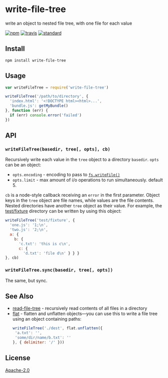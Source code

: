 # write-file-tree

write an object to nested file tree, with one file for each value

[![npm][npm-image]][npm-url]
[![travis][travis-image]][travis-url]
[![standard][standard-image]][standard-url]

[npm-image]: https://img.shields.io/npm/v/write-file-tree.svg?style=flat-square
[npm-url]: https://www.npmjs.com/package/write-file-tree
[travis-image]: https://img.shields.io/travis/goto-bus-stop/write-file-tree.svg?style=flat-square
[travis-url]: https://travis-ci.org/goto-bus-stop/write-file-tree
[standard-image]: https://img.shields.io/badge/code%20style-standard-brightgreen.svg?style=flat-square
[standard-url]: http://npm.im/standard

## Install

```
npm install write-file-tree
```

## Usage

```js
var writeFileTree = require('write-file-tree')

writeFileTree('/path/to/directory', {
  'index.html': '<!DOCTYPE html><html>...',
  'bundle.js': getMyBundle()
}, function (err) {
  if (err) console.error('failed')
})
```

## API

### `writeFileTree(basedir, tree[, opts], cb)`

Recursively write each value in the `tree` object to a directory `basedir`.
`opts` can be an object:

 - `opts.encoding` - encoding to pass to [`fs.writeFile()`](https://nodejs.org/api/fs.html#fs_fs_writefile_file_data_options_callback)
 - `opts.limit` - max amount of i/o operations to run simultaneously. default 5.

`cb` is a node-style callback receiving an `error` in the first parameter.
Object keys in the `tree` object are file names, while values are the file contents. Nested directories have another `tree` object as their value.
For example, the [test/fixture](./test/fixture) directory can be written by using this object:

```js
writeFileTree('test/fixture', {
  'one.js': '1;\n',
  'two.js': '2;\n',
  a: {
    b: {
      'c.txt': 'this is c\n',
      c: {
        'd.txt': 'file d\n' } } }
}, cb)
```

### `writeFileTree.sync(basedir, tree[, opts])`

The same, but sync.

## See Also

 * [read-file-tree](https://github.com/goto-bus-stop/read-file-tree) - recursively read contents of all files in a directory
 * [flat](https://github.com/hughsk/flat) - flatten and unflatten objects—you can use this to write a file tree using an object containing paths:
   ```js
   writeFileTree('./dest', flat.unflatten({
    'a.txt': '',
    'some/dir/name/b.txt': ''
   }, { delimiter: '/' }))
   ```

## License

[Apache-2.0](LICENSE.md)
